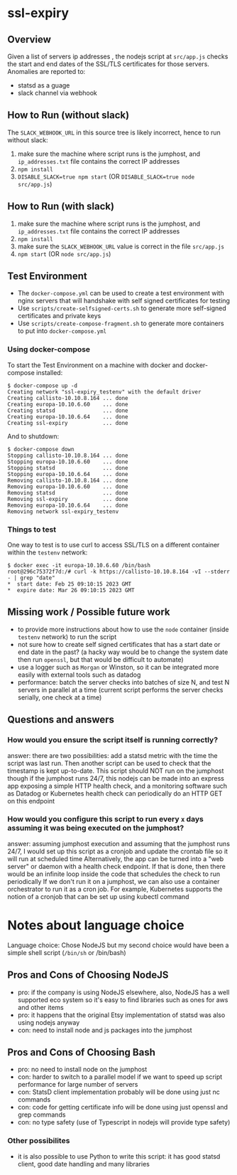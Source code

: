 # ssl-expiry

## Overview
Given a list of servers ip addresses , the nodejs script at `src/app.js` checks the start and end dates of the SSL/TLS certificates for those servers.  Anomalies are reported to:
- statsd as a guage
- slack channel via webhook

## How to Run (without slack)
The `SLACK_WEBHOOK_URL` in this source tree is likely incorrect, hence to run without slack:
1. make sure the machine where script runs is the jumphost, and `ip_addresses.txt` file contains the correct IP addresses
2. `npm install`
3. `DISABLE_SLACK=true npm start`
(OR `DISABLE_SLACK=true node src/app.js`)

## How to Run (with slack)
1. make sure the machine where script runs is the jumphost, and `ip_addresses.txt` file contains the correct IP addresses
2. `npm install`
3. make sure the `SLACK_WEBHOOK_URL` value is correct in the file `src/app.js`
4. `npm start`
(OR `node src/app.js`)

## Test Environment
- The `docker-compose.yml` can be used to create a test environment with nginx servers that will handshake with self signed certificates for testing
- Use `scripts/create-selfsigned-certs.sh` to generate more self-signed certificates and private keys
- Use `scripts/create-compose-fragment.sh` to generate more containers to put into `docker-compose.yml`

### Using docker-compose
To start the Test Environment on a machine with docker and docker-compose installed:
```
$ docker-compose up -d
Creating network "ssl-expiry_testenv" with the default driver
Creating callisto-10.10.8.164 ... done
Creating europa-10.10.6.60    ... done
Creating statsd               ... done
Creating europa-10.10.6.64    ... done
Creating ssl-expiry           ... done
```

And to shutdown:
```
$ docker-compose down
Stopping callisto-10.10.8.164 ... done
Stopping europa-10.10.6.60    ... done
Stopping statsd               ... done
Stopping europa-10.10.6.64    ... done
Removing callisto-10.10.8.164 ... done
Removing europa-10.10.6.60    ... done
Removing statsd               ... done
Removing ssl-expiry           ... done
Removing europa-10.10.6.64    ... done
Removing network ssl-expiry_testenv
```

### Things to test
One way to test is to use curl to access SSL/TLS on a different container within the `testenv` network:
```
$ docker exec -it europa-10.10.6.60 /bin/bash
root@296c75372f7d:/# curl -k https://callisto-10.10.8.164 -vI --stderr - | grep "date"
*  start date: Feb 25 09:10:15 2023 GMT
*  expire date: Mar 26 09:10:15 2023 GMT
```

## Missing work / Possible future work
- to provide more instructions about how to use the `node` container (inside `testenv` network) to run the script
- not sure how to create self signed certificates that has a start date or end date in the past? (a hacky way would be to change the system date then run `openssl`, but that would be difficult to automate)
- use a logger such as ​`Morgan` or Winston​, so it can be integrated more easily with external tools such as datadog
- performance: batch the server checks into batches of size N, and test N servers in parallel at a time (current script performs the server checks serially, one check at a time)

## Questions and answers
### How would you ensure the script itself is running correctly?
answer: there are two possibilities:
add a statsd metric with the time the script was last run.  Then another script can be used to check that the timestamp is kept up-to-date.  This script should NOT run on the jumphost though
if the jumphost runs 24/7, this nodejs can be made into an express app exposing a simple HTTP health check, and a monitoring software such as Datadog or Kubernetes health check can periodically do an HTTP GET on this endpoint

### How would you configure this script to run every `x` days assuming it was being executed on the jumphost?
answer: assuming jumphost execution and assuming that the jumphost runs 24/7, I would set up this script as a cronjob and update the crontab​ file so it will run at scheduled time
Alternatively, the app can be turned into a "web server" or daemon with a health check endpoint.  If that is done, then there would be an infinite loop inside the code that schedules the check to run periodically
If we don't run it on a jumphost, we can also use a container orchestrator to run it as a cron job.  For example, Kubernetes supports the notion of a cronjob that can be set up using kubectl​ command

# Notes about language choice
Language choice: Chose NodeJS but my second choice would have been a simple shell script (`/bin/sh` or /bin/bash​)

## Pros and Cons of Choosing NodeJS
- pro: if the company is using NodeJS elsewhere, also, NodeJS has a well supported eco system so it's easy to find libraries such as ones for aws and other items
- pro: it happens that the original Etsy implementation of statsd was also using nodejs anyway
- con: need to install node and js packages into the jumphost

## Pros and Cons of Choosing Bash
- pro: no need to install node on the jumphost
- con: harder to switch to a parallel model if we want to speed up script performance for large number of servers
- con: StatsD client implementation probably will be done using just nc​ commands
- con: code for getting certificate info will be done using just openssl​ and grep​ commands
- con: no type safety (use of Typescript in nodejs will provide type safety)

### Other possibilites
- it is also possible to use Python to write this script: it has good statsd client, good date handling and many libraries
